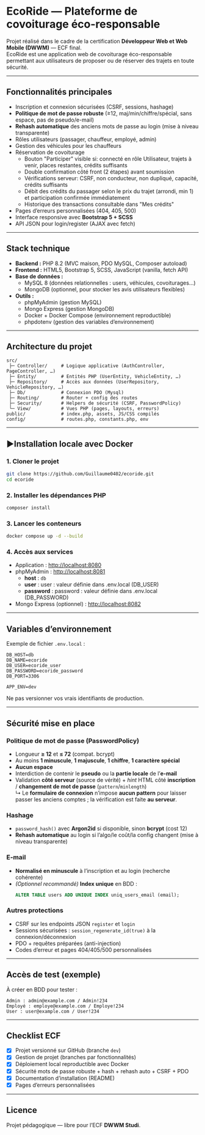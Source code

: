 # EcoRide — Plateforme de covoiturage éco-responsable

Projet réalisé dans le cadre de la certification **Développeur Web et Web Mobile (DWWM)** — ECF final.  
EcoRide est une application web de covoiturage éco-responsable permettant aux utilisateurs de proposer ou de réserver des trajets en toute sécurité.

---

## Fonctionnalités principales

-   Inscription et connexion sécurisées (CSRF, sessions, hashage)
-   **Politique de mot de passe robuste** (≥12, maj/min/chiffre/spécial, sans espace, pas de pseudo/e-mail)
-   **Rehash automatique** des anciens mots de passe au login (mise à niveau transparente)
-   Rôles utilisateurs (passager, chauffeur, employé, admin)
-   Gestion des véhicules pour les chauffeurs
-   Réservation de covoiturage
    -   Bouton "Participer" visible si: connecté en rôle Utilisateur, trajets à venir, places restantes, crédits suffisants
    -   Double confirmation côté front (2 étapes) avant soumission
    -   Vérifications serveur: CSRF, non conducteur, non dupliqué, capacité, crédits suffisants
    -   Débit des crédits du passager selon le prix du trajet (arrondi, min 1) et participation confirmée immédiatement
    -   Historique des transactions consultable dans "Mes crédits"
-   Pages d’erreurs personnalisées (404, 405, 500)
-   Interface responsive avec **Bootstrap 5 + SCSS**
-   API JSON pour login/register (AJAX avec fetch)

---

## Stack technique

-   **Backend :** PHP 8.2 (MVC maison, PDO MySQL, Composer autoload)
-   **Frontend :** HTML5, Bootstrap 5, SCSS, JavaScript (vanilla, fetch API)
-   **Base de données :**
    -   MySQL 8 (données relationnelles : users, véhicules, covoiturages…)
    -   MongoDB (optionnel, pour stocker les avis utilisateurs flexibles)
-   **Outils :**
    -   phpMyAdmin (gestion MySQL)
    -   Mongo Express (gestion MongoDB)
    -   Docker + Docker Compose (environnement reproductible)
    -   phpdotenv (gestion des variables d’environnement)

---

## Architecture du projet

```
src/
 ├─ Controller/     # Logique applicative (AuthController, PageController, …)
 ├─ Entity/         # Entités PHP (UserEntity, VehicleEntity, …)
 ├─ Repository/     # Accès aux données (UserRepository, VehicleRepository, …)
 ├─ Db/             # Connexion PDO (Mysql)
 ├─ Routing/        # Router + config des routes
 ├─ Security/       # Helpers de sécurité (CSRF, PasswordPolicy)
 └─ View/           # Vues PHP (pages, layouts, erreurs)
public/             # index.php, assets, JS/CSS compilés
config/             # routes.php, constants.php, env
```

---

## ▶Installation locale avec Docker

### 1. Cloner le projet

```bash
git clone https://github.com/Guillaume0402/ecoride.git
cd ecoride
```

### 2. Installer les dépendances PHP

```bash
composer install
```

### 3. Lancer les conteneurs

```bash
docker compose up -d --build
```

### 4. Accès aux services

-   Application : [http://localhost:8080](http://localhost:8080)
-   phpMyAdmin : [http://localhost:8081](http://localhost:8081)
    -   **host** : `db`
    -   **user** : user : valeur définie dans .env.local (DB_USER)
    -   **password** : password : valeur définie dans .env.local (DB_PASSWORD)
-   Mongo Express (optionnel) : [http://localhost:8082](http://localhost:8082)

---

## Variables d’environnement

Exemple de fichier `.env.local` :

```
DB_HOST=db
DB_NAME=ecoride
DB_USER=ecoride_user
DB_PASSWORD=ecoride_password
DB_PORT=3306

APP_ENV=dev
```

Ne pas versionner vos vrais identifiants de production.

---

## Sécurité mise en place

### Politique de mot de passe (PasswordPolicy)

-   Longueur **≥ 12** et **≤ 72** (compat. bcrypt)
-   Au moins **1 minuscule**, **1 majuscule**, **1 chiffre**, **1 caractère spécial**
-   **Aucun espace**
-   Interdiction de contenir le **pseudo** ou la **partie locale** de l’**e-mail**
-   Validation **côté serveur** (source de vérité) + _hint_ HTML côté **inscription** / **changement de mot de passe** (`pattern`/`minlength`)  
    ↳ Le **formulaire de connexion** n’impose **aucun pattern** pour laisser passer les anciens comptes ; la vérification est faite **au serveur**.

### Hashage

-   `password_hash()` avec **Argon2id** si disponible, sinon **bcrypt** (cost 12)
-   **Rehash automatique** au login si l’algo/le coût/la config changent (mise à niveau transparente)

### E-mail

-   **Normalisé en minuscule** à l’inscription et au login (recherche cohérente)
-   _(Optionnel recommandé)_ **Index unique** en BDD :
    ```sql
    ALTER TABLE users ADD UNIQUE INDEX uniq_users_email (email);
    ```

### Autres protections

-   CSRF sur les endpoints JSON `register` et `login`
-   Sessions sécurisées : `session_regenerate_id(true)` à la connexion/déconnexion
-   PDO + requêtes préparées (anti-injection)
-   Codes d’erreur et pages 404/405/500 personnalisées

---

## Accès de test (exemple)

À créer en BDD pour tester :

```
Admin : admin@example.com / Admin!234
Employé : employe@example.com / Employe!234
User : user@example.com / User!234
```

---

## Checklist ECF

-   [x] Projet versionné sur GitHub (branche `dev`)
-   [x] Gestion de projet (branches par fonctionnalités)
-   [x] Déploiement local reproductible avec Docker
-   [x] Sécurité mots de passe robuste + hash + rehash auto + CSRF + PDO
-   [x] Documentation d’installation (README)
-   [x] Pages d’erreurs personnalisées

---

## Licence

Projet pédagogique — libre pour l’ECF **DWWM Studi**.
